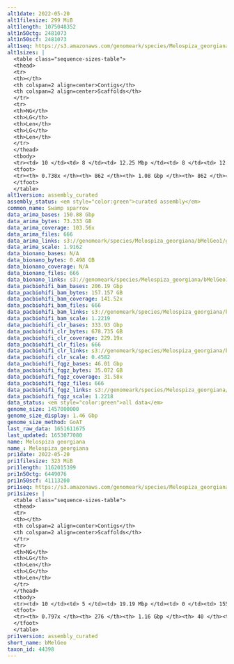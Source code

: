 ```yaml
---
alt1date: 2022-05-20
alt1filesize: 299 MiB
alt1length: 1075048352
alt1n50ctg: 2481073
alt1n50scf: 2481073
alt1seq: https://s3.amazonaws.com/genomeark/species/Melospiza_georgiana/bMelGeo1/assembly_curated/bMelGeo1.alt.cur.20220520.fasta.gz
alt1sizes: |
  <table class="sequence-sizes-table">
  <thead>
  <tr>
  <th></th>
  <th colspan=2 align=center>Contigs</th>
  <th colspan=2 align=center>Scaffolds</th>
  </tr>
  <tr>
  <th>NG</th>
  <th>LG</th>
  <th>Len</th>
  <th>LG</th>
  <th>Len</th>
  </tr>
  </thead>
  <tbody>
  <tr><td> 10 </td><td> 8 </td><td> 12.25 Mbp </td><td> 8 </td><td> 12.25 Mbp </td></tr>  <tr><td> 20 </td><td> 22 </td><td> 8.59 Mbp </td><td> 22 </td><td> 8.59 Mbp </td></tr>  <tr><td> 30 </td><td> 43 </td><td> 5.44 Mbp </td><td> 43 </td><td> 5.44 Mbp </td></tr>  <tr><td> 40 </td><td> 76 </td><td> 3.65 Mbp </td><td> 76 </td><td> 3.65 Mbp </td></tr>  <tr style="background-color:#cccccc;"><td> 50 </td><td> 123 </td><td> 2.48 Mbp </td><td> 123 </td><td> 2.48 Mbp </td></tr>  <tr><td> 60 </td><td> 196 </td><td> 1.53 Mbp </td><td> 196 </td><td> 1.53 Mbp </td></tr>  <tr><td> 70 </td><td> 369 </td><td> 410.90 Kbp </td><td> 369 </td><td> 410.90 Kbp </td></tr>  <tr><td> 80 </td><td> 0 </td><td>  </td><td> 0 </td><td>  </td></tr>  <tr><td> 90 </td><td> 0 </td><td>  </td><td> 0 </td><td>  </td></tr>  <tr><td> 100 </td><td> 0 </td><td>  </td><td> 0 </td><td>  </td></tr>  </tbody>
  <tfoot>
  <tr><th> 0.738x </th><th> 862 </th><th> 1.08 Gbp </th><th> 862 </th><th> 1.08 Gbp </th></tr>
  </tfoot>
  </table>
alt1version: assembly_curated
assembly_status: <em style="color:green">curated assembly</em>
common_name: Swamp sparrow
data_arima_bases: 150.88 Gbp
data_arima_bytes: 73.333 GB
data_arima_coverage: 103.56x
data_arima_files: 666
data_arima_links: s3://genomeark/species/Melospiza_georgiana/bMelGeo1/genomic_data/arima/<br>
data_arima_scale: 1.9162
data_bionano_bases: N/A
data_bionano_bytes: 0.498 GB
data_bionano_coverage: N/A
data_bionano_files: 666
data_bionano_links: s3://genomeark/species/Melospiza_georgiana/bMelGeo1/genomic_data/bionano/<br>
data_pacbiohifi_bam_bases: 206.19 Gbp
data_pacbiohifi_bam_bytes: 157.157 GB
data_pacbiohifi_bam_coverage: 141.52x
data_pacbiohifi_bam_files: 666
data_pacbiohifi_bam_links: s3://genomeark/species/Melospiza_georgiana/bMelGeo1/genomic_data/pacbiohifi_bam/<br>
data_pacbiohifi_bam_scale: 1.2219
data_pacbiohifi_clr_bases: 333.93 Gbp
data_pacbiohifi_clr_bytes: 678.735 GB
data_pacbiohifi_clr_coverage: 229.19x
data_pacbiohifi_clr_files: 666
data_pacbiohifi_clr_links: s3://genomeark/species/Melospiza_georgiana/bMelGeo1/genomic_data/pacbiohifi_clr/<br>
data_pacbiohifi_clr_scale: 0.4582
data_pacbiohifi_fqgz_bases: 46.01 Gbp
data_pacbiohifi_fqgz_bytes: 35.072 GB
data_pacbiohifi_fqgz_coverage: 31.58x
data_pacbiohifi_fqgz_files: 666
data_pacbiohifi_fqgz_links: s3://genomeark/species/Melospiza_georgiana/bMelGeo1/genomic_data/pacbiohifi_fqgz/<br>
data_pacbiohifi_fqgz_scale: 1.2218
data_status: <em style="color:green">all data</em>
genome_size: 1457000000
genome_size_display: 1.46 Gbp
genome_size_method: GoAT
last_raw_data: 1651611675
last_updated: 1653077080
name: Melospiza georgiana
name_: Melospiza_georgiana
pri1date: 2022-05-20
pri1filesize: 323 MiB
pri1length: 1162015399
pri1n50ctg: 6449076
pri1n50scf: 41113200
pri1seq: https://s3.amazonaws.com/genomeark/species/Melospiza_georgiana/bMelGeo1/assembly_curated/bMelGeo1.pri.cur.20220520.fasta.gz
pri1sizes: |
  <table class="sequence-sizes-table">
  <thead>
  <tr>
  <th></th>
  <th colspan=2 align=center>Contigs</th>
  <th colspan=2 align=center>Scaffolds</th>
  </tr>
  <tr>
  <th>NG</th>
  <th>LG</th>
  <th>Len</th>
  <th>LG</th>
  <th>Len</th>
  </tr>
  </thead>
  <tbody>
  <tr><td> 10 </td><td> 5 </td><td> 19.19 Mbp </td><td> 0 </td><td> 155.04 Mbp </td></tr>  <tr><td> 20 </td><td> 13 </td><td> 16.84 Mbp </td><td> 2 </td><td> 116.06 Mbp </td></tr>  <tr><td> 30 </td><td> 23 </td><td> 13.36 Mbp </td><td> 3 </td><td> 83.43 Mbp </td></tr>  <tr><td> 40 </td><td> 36 </td><td> 10.37 Mbp </td><td> 5 </td><td> 74.25 Mbp </td></tr>  <tr style="background-color:#cccccc;"><td> 50 </td><td> 54 </td><td style="background-color:#88ff88;"> 6.45 Mbp </td><td> 7 </td><td style="background-color:#88ff88;"> 41.11 Mbp </td></tr>  <tr><td> 60 </td><td> 84 </td><td> 3.85 Mbp </td><td> 12 </td><td> 23.94 Mbp </td></tr>  <tr><td> 70 </td><td> 131 </td><td> 2.35 Mbp </td><td> 20 </td><td> 13.65 Mbp </td></tr>  <tr><td> 80 </td><td> 0 </td><td>  </td><td> 0 </td><td>  </td></tr>  <tr><td> 90 </td><td> 0 </td><td>  </td><td> 0 </td><td>  </td></tr>  <tr><td> 100 </td><td> 0 </td><td>  </td><td> 0 </td><td>  </td></tr>  </tbody>
  <tfoot>
  <tr><th> 0.797x </th><th> 276 </th><th> 1.16 Gbp </th><th> 40 </th><th> 1.16 Gbp </th></tr>
  </tfoot>
  </table>
pri1version: assembly_curated
short_name: bMelGeo
taxon_id: 44398
---
```

